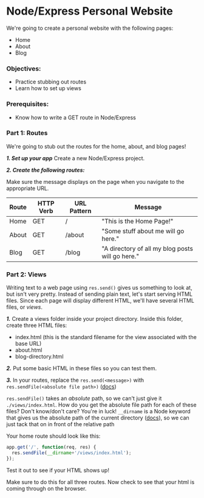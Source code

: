 # Node/Express Personal Website

We're going to create a personal website with the following pages:
* Home
* About
* Blog

### Objectives:
* Practice stubbing out routes
* Learn how to set up views

### Prerequisites:
* Know how to write a GET route in Node/Express

### Part 1: Routes

We're going to stub out the routes for the home, about, and blog pages!

***1. Set up your app***
Create a new Node/Express project.

***2. Create the following routes:***

Make sure the message displays on the page when you navigate to the appropriate URL.

| Route | HTTP Verb | URL Pattern | Message |
| ----- | --------- | ----------- | ------- |
| Home | GET | / | "This is the Home Page!"
| About | GET | /about | "Some stuff about me will go here."
| Blog | GET | /blog | "A directory of all my blog posts will go here."

### Part 2: Views

Writing text to a web page using ```res.send()``` gives us something to look at, but isn't very pretty. Instead of sending plain text, let's start serving HTML files. Since each page will display different HTML, we'll have several HTML files, or _views_.

***1.*** Create a views folder inside your project directory. Inside this folder, create three HTML files:
* index.html (this is the standard filename for the view associated with the base URL)
* about.html
* blog-directory.html

***2.*** Put some basic HTML in these files so you can test them.

***3.*** In your routes, replace the ```res.send(<message>)``` with ```res.sendFile(<absolute file path>)``` ([docs](https://expressjs.com/en/api.html#res.sendFile))

```res.sendFile()``` takes an _absolute_ path, so we can't just give it ```./views/index.html```. How do you get the absolute file path for each of these files? Don't know/don't care? You're in luck! ```__dirname``` is a Node keyword that gives us the absolute path of the current directory ([docs](https://nodejs.org/docs/latest/api/modules.html#modules_dirname)), so we can just tack that on in front of the relative path

Your home route should look like this:
```js
app.get('/', function(req, res) {
  res.sendFile(__dirname+'/views/index.html');
});
```

Test it out to see if your HTML shows up!

Make sure to do this for all three routes. Now check to see that your html is coming through on the browser.